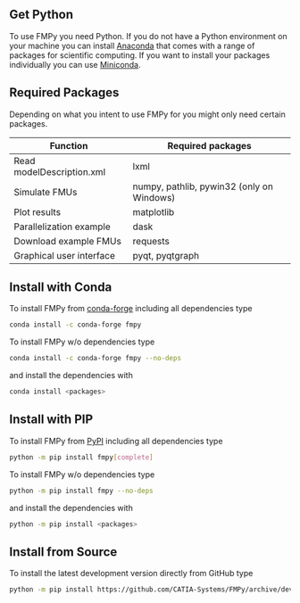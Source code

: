 ## Get Python

To use FMPy you need Python. If you do not have a Python environment on your machine you can install
[Anaconda](https://www.anaconda.com/download/) that comes with a range of packages for scientific computing. If you want
to install your packages individually you can use [Miniconda](https://conda.io/miniconda.html).

## Required Packages

Depending on what you intent to use FMPy for you might only need certain packages.

| Function                  | Required packages                         |
|---------------------------|-------------------------------------------|
| Read modelDescription.xml | lxml                                      |
| Simulate FMUs             | numpy, pathlib, pywin32 (only on Windows) |
| Plot results              | matplotlib                                |
| Parallelization example   | dask                                      |
| Download example FMUs     | requests                                  |
| Graphical user interface  | pyqt, pyqtgraph                           |


## Install with Conda

To install FMPy from [conda-forge](https://conda-forge.org/) including all dependencies type

```bash
conda install -c conda-forge fmpy
```

To install FMPy w/o dependencies type

```bash
conda install -c conda-forge fmpy --no-deps
```

and install the dependencies with

```bash
conda install <packages>
```


## Install with PIP

To install FMPy from [PyPI](https://pypi.python.org/pypi) including all dependencies type

```bash
python -m pip install fmpy[complete]
```

To install FMPy w/o dependencies type

```bash
python -m pip install fmpy --no-deps
```

and install the dependencies with

```bash
python -m pip install <packages>
```


## Install from Source

To install the latest development version directly from GitHub type

```bash
python -m pip install https://github.com/CATIA-Systems/FMPy/archive/develop.zip
```
